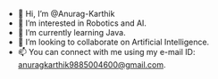 - 👋 Hi, I’m @Anurag-Karthik
- 👀 I’m interested in Robotics and AI.
- 🌱 I’m currently learning Java.
- 💞️ I’m looking to collaborate on Artificial Intelligence.
- 📫 You can connect with me using my e-mail ID: anuragkarthik9885004600@gmail.com.

<!---
Anurag-Karthik/Anurag-Karthik is a ✨ special ✨ repository because its `README.md` (this file) appears on your GitHub profile.
You can click the Preview link to take a look at your changes.
--->
